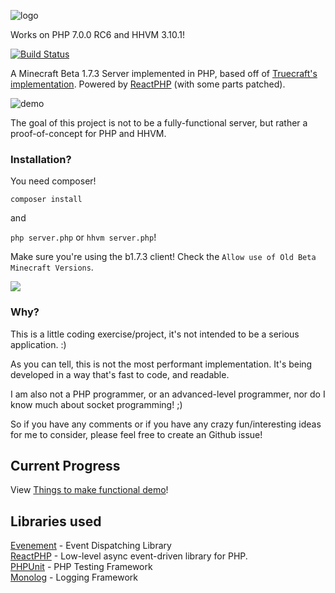 ![logo](https://github.com/andrewvy/HHVMCraft/raw/master/docs/hhvmcraft.png)

Works on PHP 7.0.0 RC6 and HHVM 3.10.1!

[![Build Status](https://travis-ci.org/andrewvy/HHVMCraft.svg?branch=master)](https://travis-ci.org/andrewvy/HHVMCraft)

A Minecraft Beta 1.7.3 Server implemented in PHP, based off of 
[Truecraft's implementation](https://github.com/SirCmpwn/TrueCraft). Powered by [ReactPHP](http://reactphp.org/) (with some parts patched).

![demo](https://github.com/andrewvy/HHVMCraft/raw/master/docs/demo-2.png)

The goal of this project is not to be a fully-functional server,
but rather a proof-of-concept for PHP and HHVM.

### Installation?

You need composer!

`composer install`

and

`php server.php` or `hhvm server.php`!

Make sure you're using the b1.7.3 client! Check the `Allow use of Old Beta Minecraft Versions`.

![](https://cloud.githubusercontent.com/assets/2051361/11055769/2b601e68-872f-11e5-81f3-da8c1a9e83ff.png)

### Why?

This is a little coding exercise/project, it's not intended to be a serious 
application. :)

As you can tell, this is not the most performant implementation. It's being
developed in a way that's fast to code, and readable.

I am also not a PHP programmer, or an advanced-level programmer, nor do I know much about socket programming! ;)

So if you have any comments or if you have any crazy fun/interesting ideas for me to consider, please feel free to create an Github issue!

## Current Progress

View [Things to make functional demo](https://github.com/andrewvy/HHVMCraft/issues/1)!

## Libraries used

[Evenement](https://github.com/igorw/evenement) - Event Dispatching Library  
[ReactPHP](https://github.com/reactphp/react) - Low-level async event-driven library for PHP.  
[PHPUnit](https://phpunit.de) - PHP Testing Framework  
[Monolog](https://github.com/Seldaek/monolog) - Logging Framework  
